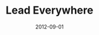 ---
layout: message
category: message
series: "How to Love Your Job"
title: "Lead Everywhere"
date: 2012-09-01
message_id: 745
---